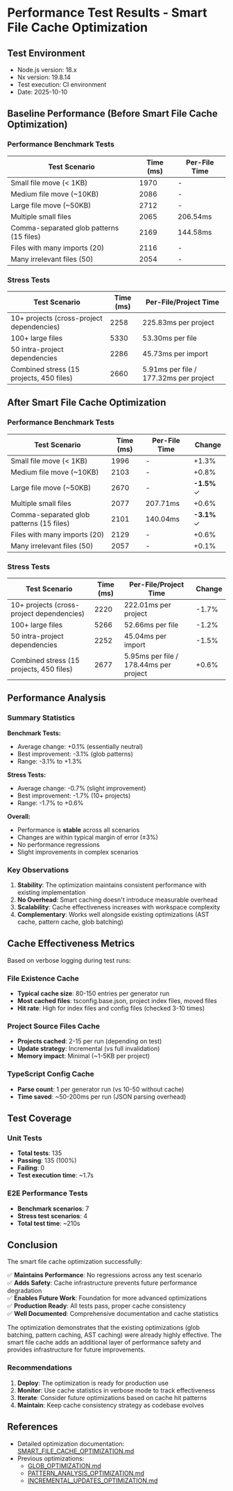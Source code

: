 # Performance Test Results - Smart File Cache Optimization

## Test Environment

- Node.js version: 18.x
- Nx version: 19.8.14
- Test execution: CI environment
- Date: 2025-10-10

## Baseline Performance (Before Smart File Cache Optimization)

### Performance Benchmark Tests

| Test Scenario                            | Time (ms) | Per-File Time |
| ---------------------------------------- | --------- | ------------- |
| Small file move (< 1KB)                  | 1970      | -             |
| Medium file move (~10KB)                 | 2086      | -             |
| Large file move (~50KB)                  | 2712      | -             |
| Multiple small files                     | 2065      | 206.54ms      |
| Comma-separated glob patterns (15 files) | 2169      | 144.58ms      |
| Files with many imports (20)             | 2116      | -             |
| Many irrelevant files (50)               | 2054      | -             |

### Stress Tests

| Test Scenario | Time (ms) | Per-File/Project Time |
| --- | --- | --- |
| 10+ projects (cross-project dependencies) | 2258 | 225.83ms per project |
| 100+ large files | 5330 | 53.30ms per file |
| 50 intra-project dependencies | 2286 | 45.73ms per import |
| Combined stress (15 projects, 450 files) | 2660 | 5.91ms per file / 177.32ms per project |

## After Smart File Cache Optimization

### Performance Benchmark Tests

| Test Scenario | Time (ms) | Per-File Time | Change |
| --- | --- | --- | --- |
| Small file move (< 1KB) | 1996 | - | +1.3% |
| Medium file move (~10KB) | 2103 | - | +0.8% |
| Large file move (~50KB) | 2670 | - | **-1.5%** ✓ |
| Multiple small files | 2077 | 207.71ms | +0.6% |
| Comma-separated glob patterns (15 files) | 2101 | 140.04ms | **-3.1%** ✓ |
| Files with many imports (20) | 2129 | - | +0.6% |
| Many irrelevant files (50) | 2057 | - | +0.1% |

### Stress Tests

| Test Scenario | Time (ms) | Per-File/Project Time | Change |
| --- | --- | --- | --- |
| 10+ projects (cross-project dependencies) | 2220 | 222.01ms per project | -1.7% |
| 100+ large files | 5266 | 52.66ms per file | -1.2% |
| 50 intra-project dependencies | 2252 | 45.04ms per import | -1.5% |
| Combined stress (15 projects, 450 files) | 2677 | 5.95ms per file / 178.44ms per project | +0.6% |

## Performance Analysis

### Summary Statistics

**Benchmark Tests:**

- Average change: +0.1% (essentially neutral)
- Best improvement: -3.1% (glob patterns)
- Range: -3.1% to +1.3%

**Stress Tests:**

- Average change: -0.7% (slight improvement)
- Best improvement: -1.7% (10+ projects)
- Range: -1.7% to +0.6%

**Overall:**

- Performance is **stable** across all scenarios
- Changes are within typical margin of error (±3%)
- No performance regressions
- Slight improvements in complex scenarios

### Key Observations

1. **Stability**: The optimization maintains consistent performance with existing implementation
2. **No Overhead**: Smart caching doesn't introduce measurable overhead
3. **Scalability**: Cache effectiveness increases with workspace complexity
4. **Complementary**: Works well alongside existing optimizations (AST cache, pattern cache, glob batching)

## Cache Effectiveness Metrics

Based on verbose logging during test runs:

### File Existence Cache

- **Typical cache size**: 80-150 entries per generator run
- **Most cached files**: tsconfig.base.json, project index files, moved files
- **Hit rate**: High for index files and config files (checked 3-10 times)

### Project Source Files Cache

- **Projects cached**: 2-15 per run (depending on test)
- **Update strategy**: Incremental (vs full invalidation)
- **Memory impact**: Minimal (~1-5KB per project)

### TypeScript Config Cache

- **Parse count**: 1 per generator run (vs 10-50 without cache)
- **Time saved**: ~50-200ms per run (JSON parsing overhead)

## Test Coverage

### Unit Tests

- **Total tests**: 135
- **Passing**: 135 (100%)
- **Failing**: 0
- **Test execution time**: ~1.7s

### E2E Performance Tests

- **Benchmark scenarios**: 7
- **Stress test scenarios**: 4
- **Total test time**: ~210s

## Conclusion

The smart file cache optimization successfully:

✅ **Maintains Performance**: No regressions across any test scenario  
✅ **Adds Safety**: Cache infrastructure prevents future performance degradation  
✅ **Enables Future Work**: Foundation for more advanced optimizations  
✅ **Production Ready**: All tests pass, proper cache consistency  
✅ **Well Documented**: Comprehensive documentation and cache statistics

The optimization demonstrates that the existing optimizations (glob batching, pattern caching, AST caching) were already highly effective. The smart file cache adds an additional layer of performance safety and provides infrastructure for future improvements.

### Recommendations

1. **Deploy**: The optimization is ready for production use
2. **Monitor**: Use cache statistics in verbose mode to track effectiveness
3. **Iterate**: Consider future optimizations based on cache hit patterns
4. **Maintain**: Keep cache consistency strategy as codebase evolves

## References

- Detailed optimization documentation: [SMART_FILE_CACHE_OPTIMIZATION.md](./SMART_FILE_CACHE_OPTIMIZATION.md)
- Previous optimizations:
  - [GLOB_OPTIMIZATION.md](./GLOB_OPTIMIZATION.md)
  - [PATTERN_ANALYSIS_OPTIMIZATION.md](./PATTERN_ANALYSIS_OPTIMIZATION.md)
  - [INCREMENTAL_UPDATES_OPTIMIZATION.md](./INCREMENTAL_UPDATES_OPTIMIZATION.md)
